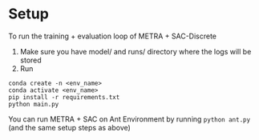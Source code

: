 # Setup
To run the training + evaluation loop of METRA + SAC-Discrete

1. Make sure you have model/ and runs/ directory where the logs will be stored
2. Run
```
conda create -n <env_name>
conda activate <env_name>
pip install -r requirements.txt
python main.py
```

You can run METRA + SAC on Ant Environment by running `python ant.py` (and the same setup steps as above)
